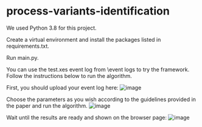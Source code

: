 # process-variants-identification

We used Python 3.8 for this project.

Create a virtual environment and install the packages listed in requirements.txt.

Run main.py.

You can use the test.xes event log from \event logs to try the framework. Follow the instructions below to run the algorithm.

First, you should upload your event log here:
![image](https://github.com/aliNorouzifar/process-variants-identification/assets/81296367/277f836a-27c4-4e1e-9f5c-34c2756979d8)


Choose the parameters as you wish according to the guidelines provided in the paper and run the algorithm.
![image](https://github.com/aliNorouzifar/process-variants-identification/assets/81296367/965205c0-b20a-4f1c-85ab-e16a3d75edc3)


Wait until the results are ready and shown on the browser page:
![image](https://github.com/aliNorouzifar/process-variants-identification/assets/81296367/60135f4c-d878-4e5c-895d-e68be2c029fa)








